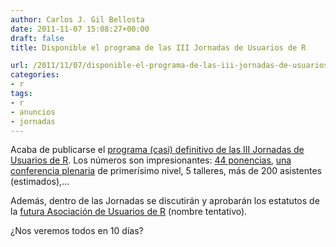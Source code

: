 ```yaml
---
author: Carlos J. Gil Bellosta
date: 2011-11-07 15:08:27+00:00
draft: false
title: Disponible el programa de las III Jornadas de Usuarios de R

url: /2011/11/07/disponible-el-programa-de-las-iii-jornadas-de-usuarios-de-r/
categories:
- r
tags:
- r
- anuncios
- jornadas
---
```


Acaba de publicarse el [programa (casi) definitivo de las III Jornadas de Usuarios de R](http://usar.org.es/programa.php). Los números son impresionantes: [44 ponencias](http://usar.org.es/mesas.html), [una conferencia plenaria](http://usar.org.es/ponencias/ponencia_invitada.html) de primerísimo nivel, 5 talleres, más de 200 asistentes (estimados),...

Además, dentro de las Jornadas se discutirán y aprobarán los estatutos de la [futura Asociación de Usuarios de R](http://www.datanalytics.com/2011/10/24/necesitamos-una-asociacion-de-usuarios-de-r/) (nombre tentativo).

¿Nos veremos todos en 10 días?

